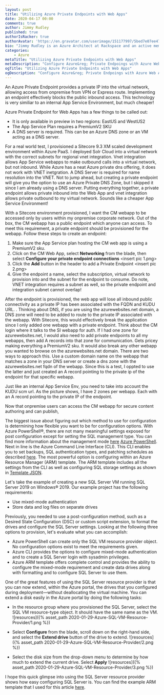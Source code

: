 ```yaml
---
layout: post
title: "Utilizing Azure Private Endpoints with Web Apps"
date: 2020-04-17 00:00
comments: true
author: Jimmy Rudley
published: true
authorIsRacker: true
authorAvatar: 'https://en.gravatar.com/userimage/151177997/5bed7e07ee47533cbd34b951d463bcb7.jpg'
bio: "Jimmy Rudley is an Azure Architect at Rackspace and an active member of the Azure community. He focuses on solving large and complex architecture and automation problems within Azure."
categories:
    - Azure
metaTitle: "Utilizing Azure Private Endpoints with Web Apps"
metaDescription: "Configure Azure&reg; Private Endpoings with Azure Web Apps."
ogTitle: "Utilizing Azure Private Endpoints with Web Apps"
ogDescription: "Configure Azure&reg; Private Endpoings with Azure Web Apps."
---
```


An Azure Private Endpoint provides a private IP into the virtual network, allowing access from onpremise from VPN or Express route. Implementing an endpoint effectively blocks the public inbound access. This technology is very similiar to an internal App Service Environment, but much cheaper! 

<!-- more -->

Azure Private Endpoint for Web Apps has a few things to be called out:
- It is only available in preview in two regions: EastUS and WestUS2
- The App Service Plan requires a PremiumV2 SKU
- A DNS server is required. This can be an Azure DNS zone or an VM acting as a DNS server. 

For a real world test, I provisioned a Sitecore 9.3 XM scaled development environment within Azure PaaS. I deployed Solr Cloud into a virtual network with the correct subnets for regional vnet integration. Vnet integration allows App Service webapps to make outbound calls into a virtual network, but not inbound. While Azure has a neat Azure private dns offering, it does not work with VNET inetgration. A DNS Server is required for name resolution into the VNET. Not to jump ahead, but creating a private endpoint will give you the option to use an Azure Private DNS Zone, but I skipped it since I am already using a DNS server. Putting everything together, a private endpoint allows private inbound into the Web App and vnet integration allows private outbound to my virtual network. Sounds like a cheaper App Service Environment!

With a Sitecore environment provisioned, I want the CM webapp to be accessed only by users within my onpremise corporate network. Out of the box, the CM webapp has a public endpoint which anyone can access. To meet this requirement, a private endpoint should be provisioned for the webapp. Follow these steps to create an endpoint:

1. Make sure the App Service plan hosting the CM web app is using a PremiumV2 sku.
2. Click on the CM Web App, select **Networking** from the blade, then select **Configure your private endpoint connections** <insert pic 1.png>
3. Click the **Add** button in the header to add a Private Endpoint <insert pic 2.png>
4. Give the endpoint a name, select the subscription, virtual network to provision into and the subnet for the endpoint to consume. Do note, VNET integration requires a subnet as well, so the private endpoint and integration subnet cannot overlap!

After the endpoint is provisioned, the web app will lose all inbound public connectivity as a private IP has been associated with the FQDN and KUDU URL. <pic endpointIp.png>. Thinking about DNS, if you are using the azurewebsites.net domain, a DNS zone will need to be added to route to the private IP associated with the webapp. With Sitecore, this would effectively break the application since I only added one webapp with a private endpoint. Think about the CM login where it talks to the SI webapp for auth. If I had one zone for azurewebsites.net, I would also need to add private endpoints to all my webapps, then add A records into that zone for communication. Gets pricey making everything a PremiumV2 sku. It would also break any other webapp you wanted to browse on the azurewebsites.net domain. There are two ways to approach this. Use a custom domain name on the webapp that matches a zone in your DNS server or create a dns zone with the azurewebsites.net fqdn of the webapp. Since this is a test, I oppted to use the latter and just created an A record pointing to the private ip of the endpoint for that specific webapp. <insert dnsNew.png>
    
   
Just like an internal App Service Env, you need to take into account the KUDU scm url. As the picture shows, I have 2 zones per webapp. Each with an A record pointing to the private IP of the endpoint. 


Now that onpremise users can access the CM webapp for secure content authoring and can publish, 



The biggest issue about figuring out which method to use for configuration is determining
how flexible you want to be for configuration options. With Azure PowerShell&reg;,
there are not many meaningful settings exposed for post configuration except
for setting the SQL management type. You can find more information about the
management mode [here](https://docs.microsoft.com/en-us/azure/virtual-machines/windows/sql/virtual-machines-windows-sql-register-with-resource-provider?tabs=azure-cli%2Cbash#management-modes) [Azure PowerShell](https://docs.microsoft.com/en-us/powershell/module/az.sqlvirtualmachine/new-azsqlvm?view=azps-3.3.0). Next
in line is the Azure Command Line Interface (CLI). This CLI enables you to set backups, SQL authentication
types, and patching schedules as described [here](https://docs.microsoft.com/en-us/cli/azure/sql/vm?view=azure-cli-latest). The most powerful option is configuring within an Azure Resource Manager (ARM) template. The ARM template
includes all the settings from the CLI as well as configuring SQL storage settings as shown in [Template JSON](https://docs.microsoft.com/en-us/azure/templates/microsoft.sqlvirtualmachine/2017-03-01-preview/sqlvirtualmachines#).

Let's take the example of creating a new SQL Server VM running SQL Server 2019 on
Windows&reg; 2019. Our example project has the following requirements:

- Use mixed-mode authentication 
- Store data and log files on separate drives 

Previously, you needed to use a post-configuration method, such as a Desired State
Configuration (DSC) or custom script extension, to format the drives and configure
the SQL Server settings. Looking at the following three options to provision, let's
evaluate what you can accomplish:

-  Azure PowerShell can create only the SQL VM resource provider object. No configuration
   options exist to meet the requirements given.
-  Azure CLI provides the options to configure mixed-mode authentication and to create a
   SQL Server login with sysadmin privileges.
-  Azure ARM template offers complete control and provides the ability to configure the
   mixed-mode requirement and create data drives along with formatting and to configure SQL
   Server to use them.

One of the great features of using the SQL Server resource provider is that you can now
extend, within the Azure portal, the drives that you configured during deployment&mdash;without
deallocating the virtual machine. You can extend a disk easily in the Azure portal by doing the
following tasks: 

-  In the resource group where you provisioned the SQL Server, select the SQL VM
   resource-type object. It should have the same name as the VM.
![resources]({% asset_path 2020-01-29-Azure-SQL-VM-Resource-Provider/1.png %})

-  Select **Configure** from the blade, scroll down on the right-hand side, and
   select the **Extend drive** button of the drive to extend.
![resources]({% asset_path 2020-01-29-Azure-SQL-VM-Resource-Provider/2.png %})

-  Select the disk size from the drop-down menu to determine by how much to extend
   the current drive. Select **Apply** 
![resources]({% asset_path 2020-01-29-Azure-SQL-VM-Resource-Provider/3.png %})

I hope this quick glimpse into using the SQL Server resource provider shows how
easy configuring SQL Server is. You can find the example ARM template that I used
for this article [here](https://github.com/jrudley/azureSqlResourceProvider).
